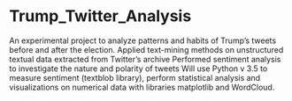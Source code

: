 # Trump_Twitter_Analysis
An experimental project to analyze patterns and habits of Trump’s tweets before and after the election. 
Applied text-mining methods on unstructured textual data extracted from Twitter’s archive
Performed sentiment analysis to investigate the nature and polarity of tweets
Will use Python v 3.5 to measure sentiment (textblob library), perform statistical analysis and visualizations on numerical data with libraries matplotlib and WordCloud.
